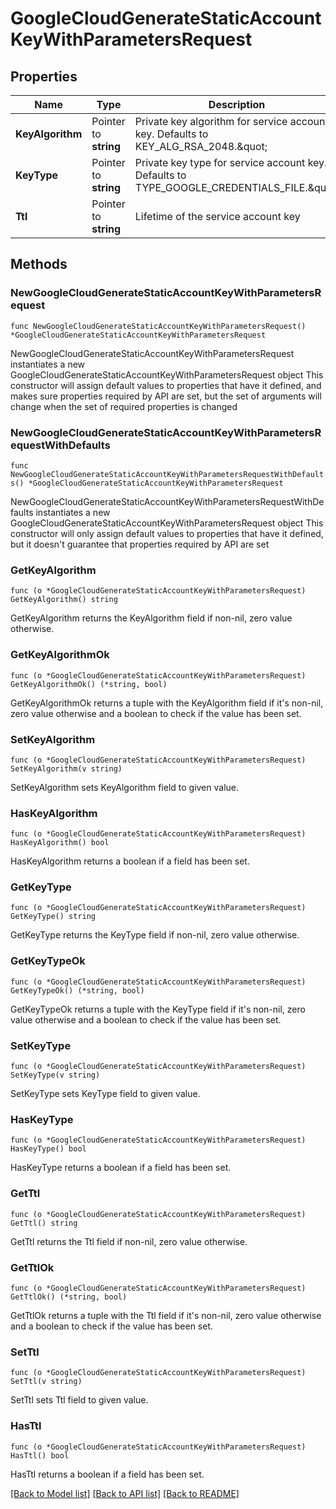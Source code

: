 # GoogleCloudGenerateStaticAccountKeyWithParametersRequest


## Properties

Name | Type | Description | Notes
------------ | ------------- | ------------- | -------------
**KeyAlgorithm** | Pointer to **string** | Private key algorithm for service account key. Defaults to KEY_ALG_RSA_2048.\&quot; | [optional] [default to "KEY_ALG_RSA_2048"]
**KeyType** | Pointer to **string** | Private key type for service account key. Defaults to TYPE_GOOGLE_CREDENTIALS_FILE.\&quot; | [optional] [default to "TYPE_GOOGLE_CREDENTIALS_FILE"]
**Ttl** | Pointer to **string** | Lifetime of the service account key | [optional] 



## Methods


### NewGoogleCloudGenerateStaticAccountKeyWithParametersRequest

`func NewGoogleCloudGenerateStaticAccountKeyWithParametersRequest() *GoogleCloudGenerateStaticAccountKeyWithParametersRequest`

NewGoogleCloudGenerateStaticAccountKeyWithParametersRequest instantiates a new GoogleCloudGenerateStaticAccountKeyWithParametersRequest object
This constructor will assign default values to properties that have it defined,
and makes sure properties required by API are set, but the set of arguments
will change when the set of required properties is changed

### NewGoogleCloudGenerateStaticAccountKeyWithParametersRequestWithDefaults

`func NewGoogleCloudGenerateStaticAccountKeyWithParametersRequestWithDefaults() *GoogleCloudGenerateStaticAccountKeyWithParametersRequest`

NewGoogleCloudGenerateStaticAccountKeyWithParametersRequestWithDefaults instantiates a new GoogleCloudGenerateStaticAccountKeyWithParametersRequest object
This constructor will only assign default values to properties that have it defined,
but it doesn't guarantee that properties required by API are set


### GetKeyAlgorithm

`func (o *GoogleCloudGenerateStaticAccountKeyWithParametersRequest) GetKeyAlgorithm() string`

GetKeyAlgorithm returns the KeyAlgorithm field if non-nil, zero value otherwise.

### GetKeyAlgorithmOk

`func (o *GoogleCloudGenerateStaticAccountKeyWithParametersRequest) GetKeyAlgorithmOk() (*string, bool)`

GetKeyAlgorithmOk returns a tuple with the KeyAlgorithm field if it's non-nil, zero value otherwise
and a boolean to check if the value has been set.

### SetKeyAlgorithm

`func (o *GoogleCloudGenerateStaticAccountKeyWithParametersRequest) SetKeyAlgorithm(v string)`

SetKeyAlgorithm sets KeyAlgorithm field to given value.


### HasKeyAlgorithm

`func (o *GoogleCloudGenerateStaticAccountKeyWithParametersRequest) HasKeyAlgorithm() bool`

HasKeyAlgorithm returns a boolean if a field has been set.




### GetKeyType

`func (o *GoogleCloudGenerateStaticAccountKeyWithParametersRequest) GetKeyType() string`

GetKeyType returns the KeyType field if non-nil, zero value otherwise.

### GetKeyTypeOk

`func (o *GoogleCloudGenerateStaticAccountKeyWithParametersRequest) GetKeyTypeOk() (*string, bool)`

GetKeyTypeOk returns a tuple with the KeyType field if it's non-nil, zero value otherwise
and a boolean to check if the value has been set.

### SetKeyType

`func (o *GoogleCloudGenerateStaticAccountKeyWithParametersRequest) SetKeyType(v string)`

SetKeyType sets KeyType field to given value.


### HasKeyType

`func (o *GoogleCloudGenerateStaticAccountKeyWithParametersRequest) HasKeyType() bool`

HasKeyType returns a boolean if a field has been set.




### GetTtl

`func (o *GoogleCloudGenerateStaticAccountKeyWithParametersRequest) GetTtl() string`

GetTtl returns the Ttl field if non-nil, zero value otherwise.

### GetTtlOk

`func (o *GoogleCloudGenerateStaticAccountKeyWithParametersRequest) GetTtlOk() (*string, bool)`

GetTtlOk returns a tuple with the Ttl field if it's non-nil, zero value otherwise
and a boolean to check if the value has been set.

### SetTtl

`func (o *GoogleCloudGenerateStaticAccountKeyWithParametersRequest) SetTtl(v string)`

SetTtl sets Ttl field to given value.


### HasTtl

`func (o *GoogleCloudGenerateStaticAccountKeyWithParametersRequest) HasTtl() bool`

HasTtl returns a boolean if a field has been set.









[[Back to Model list]](../README.md#documentation-for-models) [[Back to API list]](../README.md#documentation-for-api-endpoints) [[Back to README]](../README.md)


